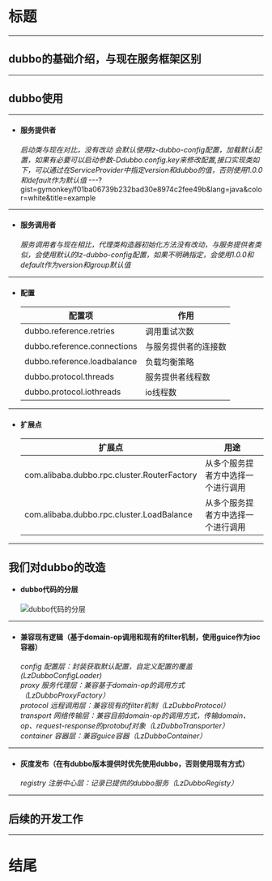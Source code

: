 # 标题
---
## dubbo的基础介绍，与现在服务框架区别
---
## dubbo使用
---
- #### 服务提供者  
	*启动类与现在对比，没有改动
会默认使用lz-dubbo-config配置，加载默认配置，如果有必要可以启动参数-Ddubbo.config.key来修改配置,接口实现类如下，可以通过在ServiceProvider中指定version和dubbo的值，否则使用1.0.0和default作为默认值*
---?gist=gymonkey/f01ba06739b232bad30e8974c2fee49b&lang=java&color=white&title=example
---  
- #### 服务调用者
	*服务调用者与现在相比，代理类构造器初始化方法没有改动，与服务提供者类似，会使用默认的lz-dubbo-config配置，如果不明确指定，会使用1.0.0和default作为version和group默认值* 
 

---
- #### 配置

	| 配置项 | 作用 |
	|----------|----------|
	|dubbo.reference.retries|调用重试次数|
	|dubbo.reference.connections|与服务提供者的连接数|
	|dubbo.reference.loadbalance|负载均衡策略|
	|dubbo.protocol.threads|服务提供者线程数|
	|dubbo.protocol.iothreads|io线程数|
---

- #### 扩展点
	|扩展点|用途|
	|---|----|
	|com.alibaba.dubbo.rpc.cluster.RouterFactory|从多个服务提者方中选择一个进行调用|
	|com.alibaba.dubbo.rpc.cluster.LoadBalance|从多个服务提者方中选择一个进行调用|
---
## 我们对dubbo的改造
- #### dubbo代码的分层
	![dubbo代码的分层](http://wx2.sinaimg.cn/mw690/0060lm7Tly1fwdkup8d7yj30p00iqjx2.jpg)  
---
- #### 兼容现有逻辑（基于domain-op调用和现有的filter机制，使用guice作为ioc容器）  
	*config 配置层：封装获取默认配置，自定义配置的覆盖(LzDubboConfigLoader)*  
	*proxy 服务代理层：兼容基于domain-op的调用方式（LzDubboProxyFactory）*  
	*protocol 远程调用层：兼容现有的filter机制（LzDubboProtocol）*  
	*transport 网络传输层：兼容目前domain-op的调用方式，传输domain、op、request-response的protobuf对象（LzDubboTransporter）*  
	*container 容器层：兼容guice容器（LzDubboContainer）*
---  
- #### 灰度发布（在有dubbo版本提供时优先使用dubbo，否则使用现有方式）  
	*registry 注册中心层：记录已提供的dubbo服务（LzDubboRegisty）*
---
## 后续的开发工作
---
# 结尾
